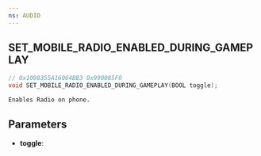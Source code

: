 ```yaml
---
ns: AUDIO
---
```

## SET_MOBILE_RADIO_ENABLED_DURING_GAMEPLAY

```c
// 0x1098355A16064BB3 0x990085F0
void SET_MOBILE_RADIO_ENABLED_DURING_GAMEPLAY(BOOL toggle);
```

```
Enables Radio on phone.  
```

## Parameters
* **toggle**:

